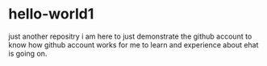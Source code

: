 # hello-world1
just another repositry
i am here to just demonstrate the github account to know how github account works for me
to learn and experience about ehat is going on.
